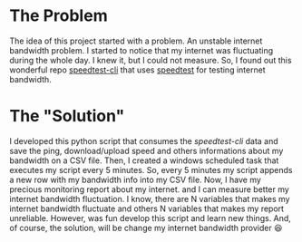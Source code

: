 # The Problem
The idea of this project started with a problem. An unstable internet bandwidth problem. I started to notice that my internet was fluctuating during the whole day. I knew it, but I could not measure.
So, I found out this wonderful repo [speedtest-cli](https://github.com/sivel/speedtest-cli) that uses [speedtest](https://www.speedtest.net/) for testing internet bandwidth.

# The "Solution"
I developed this python script that consumes the *speedtest-cli* data and save the ping, download/upload speed and others informations about my bandwidth on a CSV file.
Then, I created a windows scheduled task that executes my script every 5 minutes. So, every 5 minutes my script appends a new row with my bandwidth info into my CSV file. Now, I have my precious monitoring report about my internet. and I can measure better my internet bandwidth fluctuation.
I know, there are N variables that makes my internet bandwidth fluctuate and others N variables that makes my report unreliable. However, was fun develop this script and learn new things.
And, of course, the solution, will be change my internet bandwidth provider :laughing:


